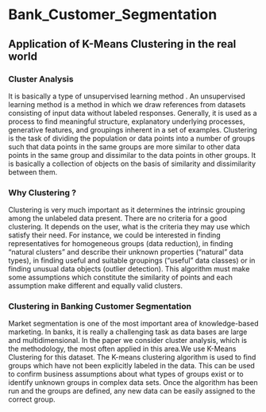 # Bank_Customer_Segmentation
## Application of K-Means Clustering in the real world
### Cluster Analysis
It is basically a type of unsupervised learning method . An unsupervised learning method is a method in which we draw references from datasets consisting of input data without labeled responses. Generally, it is used as a process to find meaningful structure, explanatory underlying processes, generative features, and groupings inherent in a set of examples. Clustering is the task of dividing the population or data points into a number of groups such that data points in the same groups are more similar to other data points in the same group and dissimilar to the data points in other groups. It is basically a collection of objects on the basis of similarity and dissimilarity between them.

### Why Clustering ?
Clustering is very much important as it determines the intrinsic grouping among the unlabeled data present. There are no criteria for a good clustering. It depends on the user, what is the criteria they may use which satisfy their need. For instance, we could be interested in finding representatives for homogeneous groups (data reduction), in finding “natural clusters” and describe their unknown properties (“natural” data types), in finding useful and suitable groupings (“useful” data classes) or in finding unusual data objects (outlier detection). This algorithm must make some assumptions which constitute the similarity of points and each assumption make different and equally valid clusters.

### Clustering in Banking Customer Segmentation
Market segmentation is one of the most important area of knowledge-based marketing. In banks, it is really a challenging task as data bases are large and multidimensional. In the paper we consider cluster analysis, which is the methodology, the most often applied in this area.We use K-Means Clustering for this dataset. The K-means clustering algorithm is used to find groups which have not been explicitly labeled in the data. This can be used to confirm business assumptions about what types of groups exist or to identify unknown groups in complex data sets. Once the algorithm has been run and the groups are defined, any new data can be easily assigned to the correct group.

